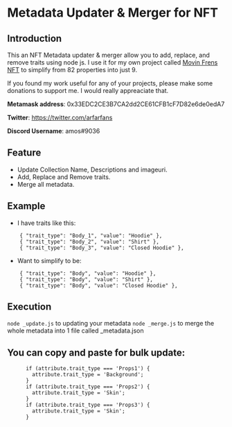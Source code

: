 # Metadata Updater & Merger for NFT

## Introduction
This an NFT Metadata updater & merger allow you to add, replace, and remove traits using node js.
I use it for my own project called [Movin Frens NFT](https://twitter.com/movinfrens) to simplify from 82 properties into just 9.

If you found my work useful for any of your projects, please make some donations to support me. I would really appreaciate that.

**Metamask address**: 0x33EDC2CE3B7CA2dd2CE61CFB1cF7D82e6de0edA7

**Twitter**: https://twitter.com/arfarfans

**Discord Username**: amos#9036

## Feature
- Update Collection Name, Descriptions and imageuri.
- Add, Replace and Remove traits.
- Merge all metadata.

## Example
* I have traits like this:
```
    { "trait_type": "Body_1", "value": "Hoodie" },
    { "trait_type": "Body_2", "value": "Shirt" },
    { "trait_type": "Body_3", "value": "Closed Hoodie" },
```
* Want to simplify to be:
```
    { "trait_type": "Body", "value": "Hoodie" },
    { "trait_type": "Body", "value": "Shirt" },
    { "trait_type": "Body", "value": "Closed Hoodie" },
```
## Execution

```node _update.js``` to updating your metadata
```node _merge.js``` to merge the whole metadata into 1 file called _metadata.json

## You can copy and paste for bulk update:

```
      if (attribute.trait_type === 'Props1') {
        attribute.trait_type = 'Background';
      }
      if (attribute.trait_type === 'Props2') {
        attribute.trait_type = 'Skin';
      }
      if (attribute.trait_type === 'Props3') {
        attribute.trait_type = 'Skin';
      }
      
 ```
